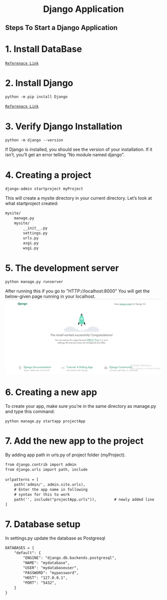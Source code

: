 <H1 align="center"> Django Application</H1>

## Steps To Start a Django Application
# 1. Install DataBase
[`Referenace Link`](https://docs.djangoproject.com/en/5.0/topics/install/#database-installation)
# 2. Install Django
```
python -m pip install Django
```
[`Referenace Link`](https://docs.djangoproject.com/en/5.0/topics/install/#installing-official-release)
# 3. Verify Django Installation
```
python -m django --version
```
If Django is installed, you should see the version of your installation. If it isn’t, you’ll get an error telling “No module named django”.
# 4. Creating a project
```
django-admin startproject myProject
```
This will create a mysite directory in your current directory.
Let’s look at what startproject created:
```
mysite/
    manage.py
    mysite/
        __init__.py
        settings.py
        urls.py
        asgi.py
        wsgi.py
```
# 5. The development server
```
python manage.py runserver
```
After running this if you go to "HTTP://localhost:8000" You will get the below-given page running in your localhost.
![](./Capture.PNG)
# 6. Creating a new app
To create your app, make sure you’re in the same directory as manage.py and type this command:
```
python manage.py startapp projectApp
```
# 7. Add the new app to the project
By adding app path in urls.py of project folder (myProject).
```
from django.contrib import admin
from django.urls import path, include
 
urlpatterns = [
    path('admin/', admin.site.urls),
    # Enter the app name in following
    # syntax for this to work
    path('', include("projectApp.urls")),        # newly added line
]
```
# 7. Database setup
In settings.py update the database as Postgresql
```
DATABASES = {
    "default": {
        "ENGINE": "django.db.backends.postgresql",
        "NAME": "mydatabase",
        "USER": "mydatabaseuser",
        "PASSWORD": "mypassword",
        "HOST": "127.0.0.1",
        "PORT": "5432",
    }
}
```
